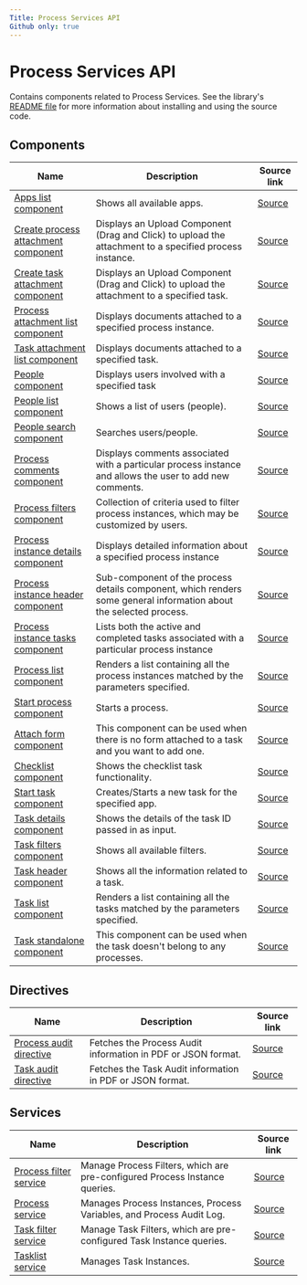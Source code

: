 ```yaml
---
Title: Process Services API
Github only: true
---
```


# Process Services API

Contains components related to Process Services.
See the library's
[README file](../../lib/process-services/README.md)
for more information about installing and using the source code.

<!--process-services start-->

## Components

| Name | Description | Source link |
| ---- | ----------- | ----------- |
| [Apps list component](apps-list.component.md) | Shows all available apps. | [Source](../../lib/process-services/app-list/apps-list.component.ts) |
| [Create process attachment component](create-process-attachment.component.md) | Displays an Upload Component (Drag and Click) to upload the attachment to a specified process instance. | [Source](../../lib/process-services/attachment/create-process-attachment.component.ts) |
| [Create task attachment component](create-task-attachment.component.md) | Displays an Upload Component (Drag and Click) to upload the attachment to a specified task. | [Source](../../lib/process-services/attachment/create-task-attachment.component.ts) |
| [Process attachment list component](process-attachment-list.component.md) | Displays documents attached to a specified process instance. | [Source](../../lib/process-services/attachment/process-attachment-list.component.ts) |
| [Task attachment list component](task-attachment-list.component.md) | Displays documents attached to a specified task. | [Source](../../lib/process-services/attachment/task-attachment-list.component.ts) |
| [People component](people.component.md) | Displays users involved with a specified task | [Source](../../lib/process-services/people/components/people/people.component.ts) |
| [People list component](people-list.component.md) | Shows a list of users (people). | [Source](../../lib/process-services/people/components/people-list/people-list.component.ts) |
| [People search component](people-search.component.md) | Searches users/people. | [Source](../../lib/process-services/people/components/people-search/people-search.component.ts) |
| [Process comments component](process-comments.component.md) | Displays comments associated with a particular process instance and allows the user to add new comments. | [Source](../../lib/process-services/process-comments/process-comments.component.ts) |
| [Process filters component](process-filters.component.md) | Collection of criteria used to filter process instances, which may be customized by users. | [Source](../../lib/process-services/process-list/components/process-filters.component.ts) |
| [Process instance details component](process-instance-details.component.md) | Displays detailed information about a specified process instance | [Source](../../lib/process-services/process-list/components/process-instance-details.component.ts) |
| [Process instance header component](process-instance-header.component.md) | Sub-component of the process details component, which renders some general information about the selected process. | [Source](../../lib/process-services/process-list/components/process-instance-header.component.ts) |
| [Process instance tasks component](process-instance-tasks.component.md) | Lists both the active and completed tasks associated with a particular process instance | [Source](../../lib/process-services/process-list/components/process-instance-tasks.component.ts) |
| [Process list component](process-list.component.md) | Renders a list containing all the process instances matched by the parameters specified. | [Source](../../lib/process-services/process-list/components/process-list.component.ts) |
| [Start process component](start-process.component.md) | Starts a process. | [Source](../../lib/process-services/process-list/components/start-process.component.ts) |
| [Attach form component](attach-form.component.md) | This component can be used when there is no form attached to a task and you want to add one. | [Source](../../lib/process-services/task-list/components/attach-form.component.ts) |
| [Checklist component](checklist.component.md) | Shows the checklist task functionality. | [Source](../../lib/process-services/task-list/components/checklist.component.ts) |
| [Start task component](start-task.component.md) | Creates/Starts a new task for the specified app. | [Source](../../lib/process-services/task-list/components/start-task.component.ts) |
| [Task details component](task-details.component.md) | Shows the details of the task ID passed in as input. | [Source](../../lib/process-services/task-list/components/task-details.component.ts) |
| [Task filters component](task-filters.component.md) | Shows all available filters. | [Source](../../lib/process-services/task-list/components/task-filters.component.ts) |
| [Task header component](task-header.component.md) | Shows all the information related to a task. | [Source](../../lib/process-services/task-list/components/task-header.component.ts) |
| [Task list component](task-list.component.md) | Renders a list containing all the tasks matched by the parameters specified. | [Source](../../lib/process-services/task-list/components/task-list.component.ts) |
| [Task standalone component](task-standalone.component.md) | This component can be used when the task doesn't belong to any processes. | [Source](../../lib/process-services/task-list/components/task-standalone.component.ts) |

## Directives

| Name | Description | Source link |
| ---- | ----------- | ----------- |
| [Process audit directive](process-audit.directive.md) | Fetches the Process Audit information in PDF or JSON format. | [Source](../../lib/process-services/process-list/components/process-audit.directive.ts) |
| [Task audit directive](task-audit.directive.md) | Fetches the Task Audit information in PDF or JSON format. | [Source](../../lib/process-services/task-list/components/task-audit.directive.ts) |

## Services

| Name | Description | Source link |
| ---- | ----------- | ----------- |
| [Process filter service](process-filter.service.md) | Manage Process Filters, which are pre-configured Process Instance queries.  | [Source](../../lib/process-services/process-list/services/process-filter.service.ts) |
| [Process service](process.service.md) | Manages Process Instances, Process Variables, and Process Audit Log.  | [Source](../../lib/process-services/process-list/services/process.service.ts) |
| [Task filter service](task-filter.service.md) | Manage Task Filters, which are pre-configured Task Instance queries.  | [Source](../../lib/process-services/task-list/services/task-filter.service.ts) |
| [Tasklist service](tasklist.service.md) | Manages Task Instances. | [Source](../../lib/process-services/task-list/services/tasklist.service.ts) |

<!--process-services end-->

